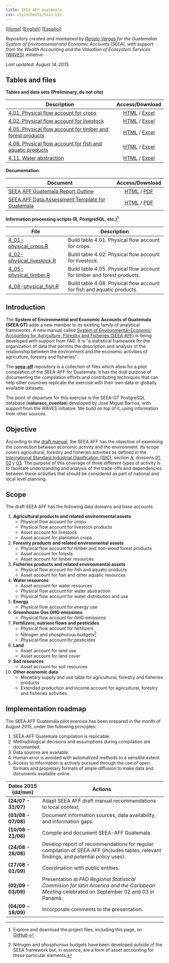 ```yaml
---
title: SEEA AFF Guatemala 
css: stylesheets/main.css
---
```


[[Home]](/seea-aff/) [[English]](/seea-aff)  [[Español]](/seea-aff/index_es.html) 

_Repository created and mantained by [Renato Vargas](https://gt.linkedin.com/in/revargas) for the Guatemalan System of Environmental and Economic Accounts (SEEA), with support from the Wealth Accounting and the Valuation of Ecosystem Services [(WAVES)](http://www.wavespartnership.org) initiative._

_Last updated: August 14, 2015._

## Tables and files  

**Tables and data sets (Preliminary, do not cite)**

| Description | Access/Download |
| --- | :---: |
| [4.01. Physical flow account for crops](./data/table0401.html)  | [HTML](./data/table0401.html) / [Excel](./data/table0401.xlsx)  |
| [4.02. Physical flow account for livestock](./data/table0402.html)  | [HTML](./data/table0402.html) / [Excel](./data/table0402.xlsx)  |
| [4.05. Physical flow account for timber and forest products](./data/table0405.html)  | [HTML](./data/table0405.html) / [Excel](./data/table0405.xlsx)  |
| [4.08. Physical flow account for fish and aquatic products](./data/table0408.html)  | [HTML](./data/table0408.html) / [Excel](./data/table0408.xlsx)  
| [4.11. Water abstraction](./data/table0411.html)  | [HTML](./data/table0411.html) / [Excel](./data/table0411.xlsx)  


**Documentation**.

| Document | Access/Download |
| --- | :---: |
| [SEEA AFF Guatemala Report Outline](./site/en/outline.html)  | [HTML](./site/en/outline.html) / [PDF](./docs/outline.pdf)  |
| [SEEA AFF Data Assessment Template for Guatemala](./site/en/assessment.html)  | [HTML](./site/en/assessment.html) / [PDF](./docs/assessment.pdf)  |


**Information processing scripts (R, PostgreSQL, etc.)[^GH]**

| File | Description |
|---|---|
| [4_01-physical_crops.R](https://github.com/renatovargas/seea-aff/blob/master/scripts/4_01-physical_crops.R) | Build table 4.01. Physical flow account for crops. |
| [4_02-physical_livestock.R](https://github.com/renatovargas/seea-aff/blob/master/scripts/4_02-physical_livestock.R) | Build table 4.02. Physical flow account for livestock. |
[4_05-physical_timber.R](https://github.com/renatovargas/seea-aff/blob/master/scripts/4_05-physical_timber.R) | Build table 4.05. Physical flow account for timber and forest products. |
[4_08-physical_fish.R](https://github.com/renatovargas/seea-aff/blob/master/scripts/4_08-physical_fish.R) | Build table 4.08. Physical flow account for fish and aquatic products. |


[^GH]: Explore and download the project files, including this page, on [GitHub](https://github.com/renatovargas/seea-aff).


## Introduction

The **System of Environmental and Economic Accounts of Guatemala (SEEA GT)** adds a new member to its existing family of analytical frameworks. A new manual called [System of Environmental-Economic Accounting for Agriculture, Forestry and Fisheries (SEEA AFF)](http://unstats.un.org/unsd/envaccounting/aff/chapterList.asp) is being developed with support from FAO. It is "a statistical framework for the organization of data that permits the description and analysis of the relationship between the environment and the economic activities of agriculture, forestry and fisheries".

The [**seea-aff**](https://github.com/renatovargas/seea-aff) repository is a collection of files which allow for a pilot compilation of the SEEA-AFF for Guatemala. It has the dual purpose of documenting the compilation efforts and contributing techniques that can help other countries replicate the exercise with their own data or globally available datasets. 

The point of departure for this exercise is the SEEA-GT PostgreSQL database (**naturacc_cuentas**) developed by José Miguel Barrios, with support from the WAVES initiative. We build on top of it, using information from other sources.

## Objective

According to the [draft manual](http://unstats.un.org/unsd/envaccounting/aff/GC_Draft.pdf), the SEEA AFF has the objective of examining the connection between economic activity and the environment. Its scope covers agricultural, forestry and fisheries activities as defined in the [International Standard Industrial Clasification (ISIC)](http://unstats.un.org/unsd/cr/registry/default.asp?Lg=3), section [A](http://unstats.un.org/unsd/cr/registry/regcs.asp?Cl=27&Lg=1&Co=A), divisions [01](http://unstats.un.org/unsd/cr/registry/regcs.asp?Cl=27&Lg=1&Co=01), [02](http://unstats.un.org/unsd/cr/registry/regcs.asp?Cl=27&Lg=1&Co=02) y [03](http://unstats.un.org/unsd/cr/registry/regcs.asp?Cl=27&Lg=1&Co=03). The purpose of this coverage of three different types of activity is to facilitate understanding and analysis of the trade-offs and dependencies between these activities that should be considered as part of national and local level planning.

## Scope

The draft SEEA AFF has the following data domains and base accounts:

1. **Agricultural products and related environmental assets**
    * Physical flow account for crops
    * Physical flow account for livestock products
    * Asset account for livestock
    * Asset account for plantation crops
2. **Forestry products and related environmental assets**
    * Physical flow account for timber and non-wood forest products
    * Asset account for forests
    * Asset account for timber resources
3. **Fisheries products and related environmental assets**
    * Physical flow account for fish and aquatic products
    * Asset account for fish and other aquatic resources
4. **Water resources**	
    * Asset account for water resources
    * Physical flow account for water abstraction
    * Physical flow account for water distribution and use
5. **Energy**
    * Physical flow account for energy use
6. **Greenhouse Gas GHG emissions**
    * Physical flow account for GHG emissions
7. **Fertilizers, nutrient flows and pesticides**
    * Physical flow account for fertilizers
    * Nitrogen and phosphorous budgets[^1]
    * Physical flow account for pesticides
8. **Land**
    * Asset account for land use
    * Asset account for land cover
9. **Soil resources**
    * Asset account for soil resources 
10. **Other economic data**
    * Monetary supply and use table for agricultural, forestry and fisheries products
    * Extended production and income account for agricultural, forestry and fisheries activities

[^1]: Nitrogen and phosphorous budgets have been developed outside of the SEEA framework but, in essence, are a form of asset accounting for these particular elements.

## Implementation roadmap

The SEEA AFF Guatemala pilot exercise has been prepared in the month of August 2015, under the following principles:

1. SEEA-AFF Guatemala compilation is replicable.
2. Methodological decisions and assumptions during compilation are documented.
3. Data sources are available.
4. Human error is avoided with automatized methods to a sensible extent.
5. Access to information is actively pursued through the use of open formats and propietary formats of ample diffusion to make data and documents available online.

|Dates 2015 (dd/mm)| Actions |
|---|---|
| **(24/07 - 31/07)** | Adapt SEEA AFF draft manual recommendations to local context.|
| **(03/08 - 07/08)** | Document information sources, data availability, and information gaps. |
| **(10/08 - 21/08)** | Compile and document SEEA-AFF Guatemala. |
|**(24/08 - 28/08)**| Develop report of recommendations for regular compilation of SEEA AFF (includes tables, relevant findings, and potential policy uses). |
| **(27/08 - 01/09)** | Coordination with public entities. |
| **(02/09 - 03/09)** | Presentation at _FAO Regional Statistical Commision for latin America and the Caribbean Meeting_ celebrated on September 02 and 03 in Panamá. |
| **(04/09 - 18/09)** | Incorporate comments to the presentation. |

<!-- Compiled with Pandoc pandoc -f markdown -t html5 -s index.md --toc -o index.html  -->

